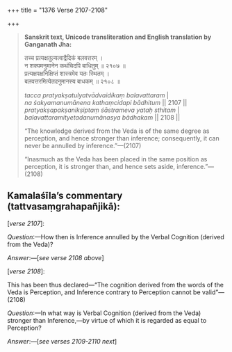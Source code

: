 +++
title = "1376 Verse 2107-2108"

+++
> **Sanskrit text, Unicode transliteration and English translation by Ganganath Jha:** 
>
> तच्च प्रत्यक्षतुल्यत्वाद्वैदिकं बलवत्तरम् ।  
> न शक्यमनुमानेन कथंचिदपि बाधितुम् ॥ २१०७ ॥  
> प्रत्यक्षपक्षनिक्षिप्तं शास्त्रमेव यतः स्थितम् ।  
> बलवत्तरमित्येतदनुमानस्य बाधकम् ॥ २१०८ ॥ 
>
> *tacca pratyakṣatulyatvādvaidikaṃ balavattaram* \|  
> *na śakyamanumānena kathaṃcidapi bādhitum* \|\| 2107 \|\|  
> *pratyakṣapakṣanikṣiptaṃ śāstrameva yataḥ sthitam* \|  
> *balavattaramityetadanumānasya bādhakam* \|\| 2108 \|\| 
>
> “The knowledge derived from the Veda is of the same degree as perception, and hence stronger than inference; consequently, it can never be annulled by inference.”—(2107) 
>
> “Inasmuch as the Veda has been placed in the same position as perception, it is stronger than, and hence sets aside, inference.”—(2108)



## Kamalaśīla’s commentary (tattvasaṃgrahapañjikā):

[*verse 2107*]:

*Question*:—How then is Inference annulled by the Verbal Cognition (derived from the Veda)?

*Answer*:—[*see verse 2108 above*]

[*verse 2108*]:

This has been thus declared—“The cognition derived from the words of the Veda is Perception, and Inference contrary to Perception cannot be valid”—(2108)

*Question*:—In what way is Verbal Cognition (derived from the Veda) stronger than Inference,—by virtue of which it is regarded as equal to Perception?

*Answer*:—[*see verses 2109-2110 next*]


